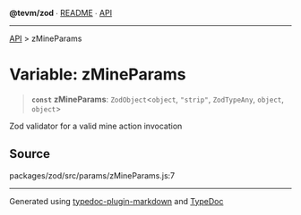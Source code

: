 **@tevm/zod** ∙ [README](../README.md) ∙ [API](../API.md)

***

[API](../API.md) > zMineParams

# Variable: zMineParams

> **`const`** **zMineParams**: `ZodObject`\<`object`, `"strip"`, `ZodTypeAny`, `object`, `object`\>

Zod validator for a valid mine action invocation

## Source

packages/zod/src/params/zMineParams.js:7

***
Generated using [typedoc-plugin-markdown](https://www.npmjs.com/package/typedoc-plugin-markdown) and [TypeDoc](https://typedoc.org/)
